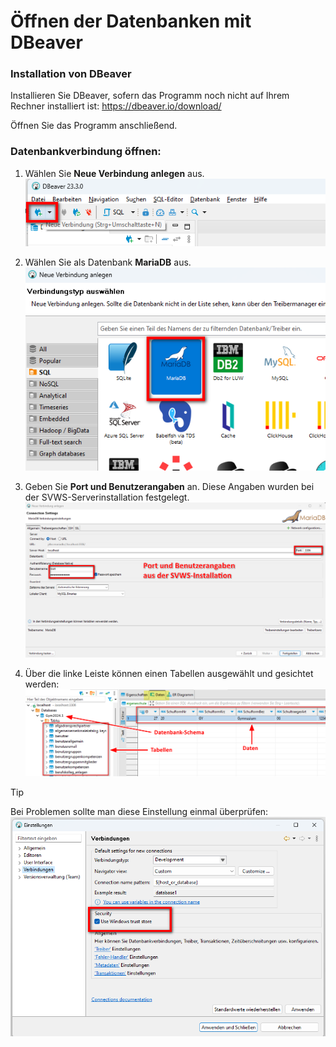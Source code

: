 # Öffnen der Datenbanken mit DBeaver

### Installation von DBeaver
Installieren Sie DBeaver, sofern das Programm noch nicht auf Ihrem Rechner installiert ist:
https://dbeaver.io/download/

Öffnen Sie das Programm anschließend.


### Datenbankverbindung öffnen:
1. Wählen Sie **Neue Verbindung anlegen** aus.       
 ![Neue Verbindung anlegen](./graphics/DBeaver_NeueVerbindung.png)

2. Wählen Sie als Datenbank **MariaDB** aus.   
![Auswahl von MariaDB](./graphics/DBeaver_MariaDB.png)

3. Geben Sie **Port und Benutzerangaben** an. Diese Angaben wurden bei der SVWS-Serverinstallation festgelegt.   
![Verbindungsangaben](./graphics/DBeaver_Verbindungsparameter.png)

4. Über die linke Leiste können einen Tabellen ausgewählt und gesichtet werden:   
![Tabelle eigeneSchule](./graphics/DBeaver_DB.png)



> [!TIP] 
> Bei Problemen sollte man diese Einstellung einmal überprüfen:
> ![Einstellungen](./graphics/DBeaver_VerbindungsEinstellungen.png)

